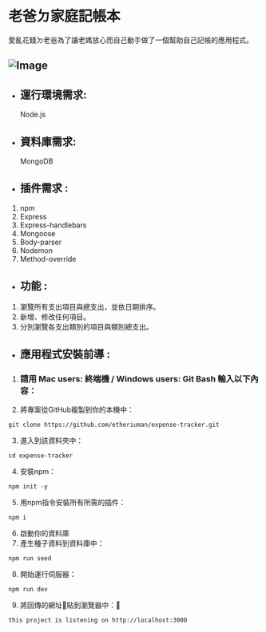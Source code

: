 # 老爸ㄉ家庭記帳本
  愛亂花錢ㄉ老爸為了讓老媽放心而自己動手做了一個幫助自己記帳的應用程式。


![Image]()
---
- ## 運行環境需求:
  Node.js

- ## 資料庫需求:
  MongoDB

- ## 插件需求 :
1. npm
2. Express
3. Express-handlebars
4. Mongoose
5. Body-parser
6. Nodemon
7. Method-override

- ## 功能 :
1. 瀏覽所有支出項目與總支出，並依日期排序。
2. 新增、修改任何項目。
3. 分別瀏覽各支出類別的項目與類別總支出。

- ## 應用程式安裝前導 :
1. ### 請用 Mac users: 終端機 / Windows users: Git Bash 輸入以下內容：

2. 將專案從GitHub複製到你的本機中：
```
git clone https://github.com/etheriuman/expense-tracker.git
```
3. 進入到該資料夾中：
```
cd expense-tracker
```
4. 安裝npm：
```
npm init -y
```
5. 用npm指令安裝所有所需的插件：
```
npm i
```
6. 啟動你的資料庫
7. 產生種子資料到資料庫中：
```
npm run seed
```
8. 開始運行伺服器：
```
npm run dev
```
9. 將回傳的網址貼到瀏覽器中：
```
this project is listening on http://localhost:3000
```